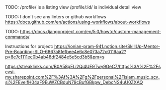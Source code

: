 TODO:
/profile/ is a listing view
/profile/:id/ is individual detail view

TODO:
I don't see any linters or github workflows
https://docs.github.com/en/actions/using-workflows/about-workflows

TODO:
https://docs.djangoproject.com/en/5.0/howto/custom-management-commands/

Instructions for project:
https://ionian-pram-941.notion.site/SkillUp-Mentor-Pre-Boarding-SLO-6867a8fefbee4e6c8e073a72c0119aa2?p=8c7c1111ec0b4ab48df2484e5e5cd3b5&pm=s

https://streaklinks.com/B0A58gELi2Qi4UE9Twy9GeC7/https%3A%2F%2Fscvsi-my.sharepoint.com%2F%3Af%3A%2Fg%2Fpersonal%2Fislam_music_scv_si%2FEveifH04aF9EuWZCBduN79cBufGBkpw_DebcNS4uU0ZXAQ
